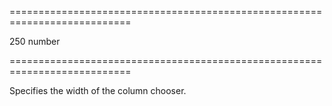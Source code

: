 <!--**
/*-------------------------------------------
    Auto-generated file. Do not modify.
-------------------------------------------

**-->
===========================================================================
<!--default-->250<!--/default-->
<!--type-->number<!--/type-->
===========================================================================

<!--shortDescription-->
Specifies the width of the column chooser.
<!--/shortDescription-->

<!--fullDescription-->

<!--/fullDescription-->